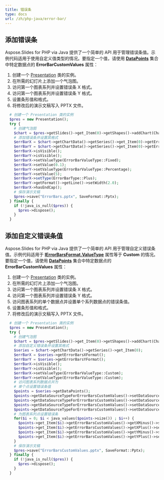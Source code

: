 ```yaml
---
title: 错误条
type: docs
url: /zh/php-java/error-bar/
---
```


## **添加错误条**
Aspose.Slides for PHP via Java 提供了一个简单的 API 用于管理错误条值。示例代码适用于使用自定义值类型的情况。要指定一个值，请使用 [**DataPoints**](https://reference.aspose.com/slides/php-java/aspose.slides/IChartSeriesCollection) 集合中特定数据点的 **ErrorBarCustomValues** 属性：

1. 创建一个 [Presentation](https://reference.aspose.com/slides/php-java/aspose.slides/Presentation) 类的实例。
1. 在所需的幻灯片上添加一个气泡图。
1. 访问第一个图表系列并设置错误条 X 格式。
1. 访问第一个图表系列并设置错误条 Y 格式。
1. 设置条形值和格式。
1. 将修改后的演示文稿写入 PPTX 文件。

```php
  # 创建一个 Presentation 类的实例
  $pres = new Presentation();
  try {
    # 创建气泡图
    $chart = $pres->getSlides()->get_Item(0)->getShapes()->addChart(ChartType::Bubble, 50, 50, 400, 300, true);
    # 添加错误条并设置其格式
    $errBarX = $chart->getChartData()->getSeries()->get_Item(0)->getErrorBarsXFormat();
    $errBarY = $chart->getChartData()->getSeries()->get_Item(0)->getErrorBarsYFormat();
    $errBarX->isVisible();
    $errBarY->isVisible();
    $errBarX->setValueType(ErrorBarValueType::Fixed);
    $errBarX->setValue(0.1);
    $errBarY->setValueType(ErrorBarValueType::Percentage);
    $errBarY->setValue(5);
    $errBarX->setType(ErrorBarType::Plus);
    $errBarY->getFormat()->getLine()->setWidth(2.0);
    $errBarX->hasEndCap();
    # 保存演示文稿
    $pres->save("ErrorBars.pptx", SaveFormat::Pptx);
  } finally {
    if (!java_is_null($pres)) {
      $pres->dispose();
    }
  }
```

## **添加自定义错误条值**
Aspose.Slides for PHP via Java 提供了一个简单的 API 用于管理自定义错误条值。示例代码适用于 [**IErrorBarsFormat.ValueType**](https://reference.aspose.com/slides/php-java/aspose.slides/IErrorBarsFormat#getValue--) 属性等于 **Custom** 的情况。要指定一个值，请使用 [**DataPoints**](https://reference.aspose.com/slides/php-java/aspose.slides/IChartSeriesCollection) 集合中特定数据点的 **ErrorBarCustomValues** 属性：

1. 创建一个 [Presentation](https://reference.aspose.com/slides/php-java/aspose.slides/Presentation) 类的实例。
1. 在所需的幻灯片上添加一个气泡图。
1. 访问第一个图表系列并设置错误条 X 格式。
1. 访问第一个图表系列并设置错误条 Y 格式。
1. 访问图表系列的单个数据点并设置单个系列数据点的错误条值。
1. 设置条形值和格式。
1. 将修改后的演示文稿写入 PPTX 文件。

```php
  # 创建一个 Presentation 类的实例
  $pres = new Presentation();
  try {
    # 创建气泡图
    $chart = $pres->getSlides()->get_Item(0)->getShapes()->addChart(ChartType::Bubble, 50, 50, 400, 300, true);
    # 添加自定义错误条并设置其格式
    $series = $chart->getChartData()->getSeries()->get_Item(0);
    $errBarX = $series->getErrorBarsXFormat();
    $errBarY = $series->getErrorBarsYFormat();
    $errBarX->isVisible();
    $errBarY->isVisible();
    $errBarX->setValueType(ErrorBarValueType::Custom);
    $errBarY->setValueType(ErrorBarValueType::Custom);
    # 访问图表系列数据点并为
    # 单个点设置错误条值
    $points = $series->getDataPoints();
    $points->getDataSourceTypeForErrorBarsCustomValues()->setDataSourceTypeForXPlusValues(DataSourceType::DoubleLiterals);
    $points->getDataSourceTypeForErrorBarsCustomValues()->setDataSourceTypeForXMinusValues(DataSourceType::DoubleLiterals);
    $points->getDataSourceTypeForErrorBarsCustomValues()->setDataSourceTypeForYPlusValues(DataSourceType::DoubleLiterals);
    $points->getDataSourceTypeForErrorBarsCustomValues()->setDataSourceTypeForYMinusValues(DataSourceType::DoubleLiterals);
    # 为图表系列点设置错误条
    for($i = 0; $i < java_values($points->size()) ; $i++) {
      $points->get_Item($i)->getErrorBarsCustomValues()->getXMinus()->setAsLiteralDouble($i + 1);
      $points->get_Item($i)->getErrorBarsCustomValues()->getXPlus()->setAsLiteralDouble($i + 1);
      $points->get_Item($i)->getErrorBarsCustomValues()->getYMinus()->setAsLiteralDouble($i + 1);
      $points->get_Item($i)->getErrorBarsCustomValues()->getYPlus()->setAsLiteralDouble($i + 1);
    }
    # 保存演示文稿
    $pres->save("ErrorBarsCustomValues.pptx", SaveFormat::Pptx);
  } finally {
    if (!java_is_null($pres)) {
      $pres->dispose();
    }
  }
```
